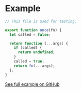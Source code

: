 # Example

<div class="imported-github-code">

```js reference
// This file is used for testing.

export function once(fn) {
  let called = false;

  return function (...args) {
    if (called) {
      return undefined;
    }
    called = true;
    return fn(...args);
  };
}
```

<div class="github-code-link"><a href=https://github.com/user/repo/blob/branch/folder/example.js target="_blank">See full example on GitHub</a></div>

</div>
